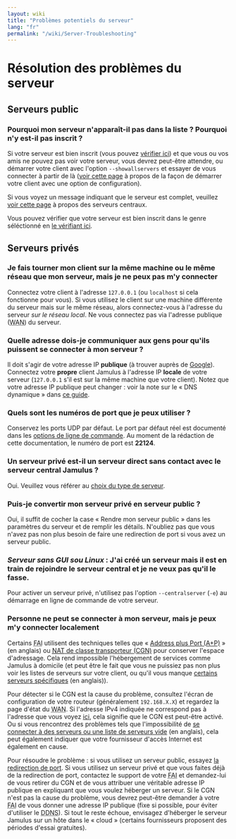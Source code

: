 ```yaml
---
layout: wiki
title: "Problèmes potentiels du serveur"
lang: "fr"
permalink: "/wiki/Server-Troubleshooting"
---
```

<!-- note for reviewers: If title is OK, mentions related to this page in others pages will 
have to be modified. I previously used "Dépanage du server" but not happy with this wording. -->
# Résolution des problèmes du serveur

## Serveurs public

### Pourquoi mon serveur n'apparaît-il pas dans la liste ? Pourquoi n'y est-il pas inscrit ?

Si votre serveur est bien inscrit (vous pouvez [vérifier ici](http://jamulus.softins.co.uk/)) et que vous ou vos amis ne pouvez pas voir votre serveur, vous devrez peut-être attendre, ou démarrer votre client avec l'option `--showallservers` et essayer de vous connecter à partir de là ([voir cette page](Command-Line-Options) à propos de la façon de démarrer votre client avec une option de configuration).

Si vous voyez un message indiquant que le serveur est complet, veuillez [voir cette page](Central-Servers) à propos des serveurs centraux.

Vous pouvez vérifier que votre serveur est bien inscrit dans le genre séléctionné en [le vérifiant ici](http://jamulus.softins.co.uk/).

## Serveurs privés

### Je fais tourner mon client sur la même machine ou le même réseau que mon serveur, mais je ne peux pas m'y connecter

Connectez votre client à l'adresse `127.0.0.1` (ou `localhost` si cela fonctionne pour vous). Si vous utilisez le client sur une machine différente du serveur mais sur le même réseau, alors connectez-vous à l'adresse du serveur _sur le réseau local_. Ne vous connectez pas via l'adresse publique (<abbr title="Wide area network (réseau étendu)">WAN</abbr>) du serveur.

### Quelle adresse dois-je communiquer aux gens pour qu'ils puissent se connecter à mon serveur ?

Il doit s'agir de votre adresse IP **publique** (à trouver auprès de [Google](https://www.google.com/search?q=whatsmyip)). Connectez votre **propre** client Jamulus à l'adresse IP **locale** de votre serveur (`127.0.0.1` s'il est sur la même machine que votre client). Notez que votre adresse IP publique peut changer : voir la note sur le « DNS dynamique » dans [ce guide](Running-a-Private-Server).

### Quels sont les numéros de port que je peux utiliser ?

Conservez les ports UDP par défaut. Le port par défaut réel est documenté dans les [options de ligne de commande](Command-Line-Options). Au moment de la rédaction de cette documentation, le numéro de port est **22124**. 

### Un serveur privé est-il un serveur direct sans contact avec le serveur central Jamulus ?

Oui. Veuillez vous référer au [choix du type de serveur](Choosing-a-Server-Type).

### Puis-je convertir mon serveur privé en serveur public ?

Oui, il suffit de cocher la case « Rendre mon serveur public » dans les paramètres du serveur et de remplir les détails. N'oubliez pas que vous n'avez pas non plus besoin de faire une redirection de port si vous avez un serveur public.

### **_Serveur sans GUI sou Linux_** : J'ai créé un serveur mais il est en train de rejoindre le serveur central et je ne veux pas qu'il le fasse.

Pour activer un serveur privé, n'utilisez pas l'option `--centralserver` (`-e`) au démarrage en ligne de commande de votre serveur.

### Personne ne peut se connecter à mon serveur, mais je peux m'y connecter localement

Certains <abbr title="Fournisseur d'accès à Internet">FAI</abbr> utilisent des techniques telles que « [Address plus Port (A+P)](https://en.wikipedia.org/wiki/Address_plus_Port) » (en anglais) ou [<abbr title="Network 1ddress Translation (traduction/translation d'adresse réseau)">NAT</abbr> de classe transporteur (CGN)](https://fr.wikipedia.org/wiki/Carrier-grade_NAT) pour conserver l'espace d'adressage. Cela rend impossible l'hébergement de services comme Jamulus à domicile (et peut être le fait que vous ne puissiez pas non plus voir les listes de serveurs sur votre client, ou qu'il vous manque [certains serveurs spécifiques](https://sourceforge.net/p/llcon/discussion/server/thread/f72b293af0/) (en anglais)).

Pour détecter si le CGN est la cause du problème, consultez l'écran de configuration de votre routeur (généralement `192.168.X.X`) et regardez la page d'état du <abbr title="Wide area network (réseau étendu)">WAN</abbr>. Si l'adresse IPv4 indiquée ne correspond pas à l'adresse que vous voyez [ici](https://ifconfig.me), cela signifie que le CGN est peut-être activé. Ou si vous rencontrez des problèmes tels que l'impossibilité de [se connecter à des serveurs ou une liste de serveurs vide](https://sourceforge.net/p/llcon/discussion/533517/thread/b3eea395c4/) (en anglais), cela peut également indiquer que votre fournisseur d'accès Internet est également en cause.

Pour résoudre le problème : si vous utilisez un serveur public, essayez [la redirection de port](Running-a-Private-Server#redirection-de-port). Si vous utilisez un serveur privé et que vous faites déjà de la redirection de port, contactez le support de votre <abbr title="Fournisseur d'accès à Internet">FAI</abbr> et demandez-lui de vous retirer du CGN et de vous attribuer une véritable adresse IP publique en expliquant que vous voulez héberger un serveur. Si le CGN n'est pas la cause du problème, vous devrez peut-être demander à votre <abbr title="Fournisseur d'accès à Internet">FAI</abbr> de vous donner une adresse IP publique (fixe si possible, pour éviter d'utiliser le <abbr title="Dynamic Domain Name System (DNS dynamique)">DDNS</abbr>). Si tout le reste échoue, envisagez d'héberger le serveur Jamulus sur un hôte dans le « cloud » (certains fournisseurs proposent des périodes d'essai gratuites).


